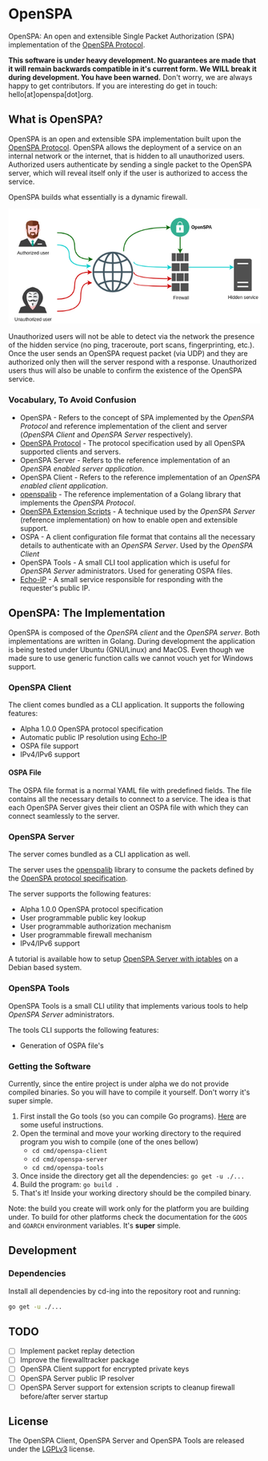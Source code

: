# OpenSPA
OpenSPA: An open and extensible Single Packet Authorization (SPA) implementation of the [OpenSPA Protocol](https://github.com/greenstatic/openspa-protocol).

**This software is under heavy development. No guarantees are made that it will remain backwards compatible in it's current form. 
We WILL break it during development. 
You have been warned.**
Don't worry, we are always happy to get contributors. If you are interesting do get in touch: hello[at]openspa[dot]org.

## What is OpenSPA?
OpenSPA is an open and extensible SPA implementation built upon the [OpenSPA Protocol](https://github.com/greenstatic/openspa-protocol).
OpenSPA allows the deployment of a service on an internal network or the internet, that is hidden to all unauthorized users.
Authorized users authenticate by sending a single packet to the OpenSPA server, which will reveal itself only if the user is authorized to access the service.

OpenSPA builds what essentially is a dynamic firewall.

![OpenSPA-Demo](assets/openspa_brief.png)

Unauthorized users will not be able to detect via the network the presence of the hidden service (no ping, traceroute, port scans, fingerprinting, etc.).
Once the user sends an OpenSPA request packet (via UDP) and they are authorized only then will the server respond with a response.
Unauthorized users thus will also be unable to confirm the existence of the OpenSPA service.


### Vocabulary, To Avoid Confusion
* OpenSPA - Refers to the concept of SPA implemented by the *OpenSPA Protocol* and reference implementation of the client and server (*OpenSPA Client* and *OpenSPA Server* respectively).
* [OpenSPA Protocol](https://github.com/greenstatic/openspa-protocol) - The protocol specification used by all OpenSPA supported clients and servers.
* OpenSPA Server - Refers to the reference implementation of an *OpenSPA enabled server application*.
* OpenSPA Client - Refers to the reference implementation of an *OpenSPA enabled client application*.
* [openspalib](https://github.com/greenstatic/openspalib) - The reference implementation of a Golang library that implements the *OpenSPA Protocol*.
* [OpenSPA Extension Scripts](https://github.com/greenstatic/openspa-extension-scripts) - A technique used by the *OpenSPA Server* (reference implementation) on how to enable open and extensible support.
* OSPA - A client configuration file format that contains all the necessary details to authenticate with an *OpenSPA Server*. Used by the *OpenSPA Client*
* OpenSPA Tools - A small CLI tool application which is useful for *OpenSPA Server* administrators. Used for generating OSPA files.
* [Echo-IP](https://github.com/greenstatic/echo-ip) - A small service responsible for responding with the requester's public IP.

## OpenSPA: The Implementation
OpenSPA is composed of the *OpenSPA client* and the *OpenSPA server*.
Both implementations are written in Golang.
During development the application is being tested under Ubuntu (GNU/Linux) and MacOS. 
Even though we made sure to use generic function calls we cannot vouch yet for Windows support.

### OpenSPA Client
The client comes bundled as a CLI application.
It supports the following features:
* Alpha 1.0.0 OpenSPA protocol specification
* Automatic public IP resolution using [Echo-IP](https://github.com/greenstatic/echo-ip)
* OSPA file support
* IPv4/IPv6 support

#### OSPA File
The OSPA file format is a normal YAML file with predefined fields.
The file contains all the necessary details to connect to a service.
The idea is that each OpenSPA Server gives their client an OSPA file with which they can connect seamlessly to the server. 


### OpenSPA Server
The server comes bundled as a CLI application as well.

The server uses the [openspalib](https://github.com/greenstatic/openspalib) library to consume the packets defined by the [OpenSPA protocol specification](https://github.com/greenstatic/openspa-protocol).

The server supports the following features:
* Alpha 1.0.0 OpenSPA protocol specification
* User programmable public key lookup
* User programmable authorization mechanism
* User programmable firewall mechanism
* IPv4/IPv6 support

A tutorial is available how to setup [OpenSPA Server with iptables](docs/OpenSPA%20Server%20Installation%20with%20iptables.md) on a Debian based system.

### OpenSPA Tools
OpenSPA Tools is a small CLI utility that implements various tools to help *OpenSPA Server* administrators.

The tools CLI supports the following features:
* Generation of OSPA file's

### Getting the Software
Currently, since the entire project is under alpha we do not provide compiled binaries.
So you will have to compile it yourself.
Don't worry it's super simple.

1. First install the Go tools (so you can compile Go programs). [Here](https://golang.org/doc/install) are some useful instructions.
2. Open the terminal and move your working directory to the required program you wish to compile (one of the ones bellow)
    * `cd cmd/openspa-client`
    * `cd cmd/openspa-server`
    * `cd cmd/openspa-tools`
3. Once inside the directory get all the dependencies: `go get -u ./...`
4. Build the program: `go build .`
5. That's it! Inside your working directory should be the compiled binary.

Note: the build you create will work only for the platform you are building under. To build for other platforms check the documentation for the `GOOS` and `GOARCH` environment variables. It's **super** simple.


## Development
### Dependencies
Install all dependencies by cd-ing into the repository root and running:
```bash
go get -u ./...
```

## TODO
- [ ] Implement packet replay detection
- [ ] Improve the firewalltracker package
- [ ] OpenSPA Client support for encrypted private keys
- [ ] OpenSPA Server public IP resolver
- [ ] OpenSPA Server support for extension scripts to cleanup firewall before/after server startup

## License
The OpenSPA Client, OpenSPA Server and OpenSPA Tools are released under the [LGPLv3](https://www.gnu.org/licenses/lgpl-3.0.en.html) license.